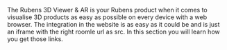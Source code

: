 The Rubens 3D Viewer & AR is your Rubens product when it comes to visualise 3D products as easy as possible on every device with a web browser. The integration in the website is as easy as it could be and is just an iframe with the right roomle url as src. In this section you will learn how you get those links. 